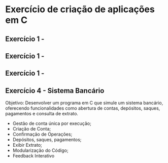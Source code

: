 <h1>Exercício de criação de aplicações em C</h1>

<h2>Exercício 1 - </h2>
<h2>Exercício 1 - </h2>
<h2>Exercício 1 - </h2>
<h2>Exercício 4 - Sistema Bancário</h2>
<p>Objetivo: Desenvolver um programa em C que simule um sistema bancário, oferecendo funcionalidades como abertura de contas, depósitos, saques, pagamentos e consulta de extrato.</p>
<ul>
  <li>Gestão de conta única por execução;</li>
  <li>Criação de Conta;</li>
  <li>Confirmação de Operações;</li>
  <li>Depósitos, saques, pagamentos;</li>
  <li>Exibir Extrato;</li>
  <li>Modularização do Código;</li>
  <li>Feedback Interativo</li>
</ul>
